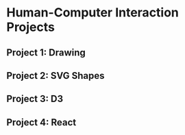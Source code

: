 # Human-Computer Interaction Projects

## Project 1: Drawing

## Project 2: SVG Shapes

## Project 3: D3

## Project 4: React

